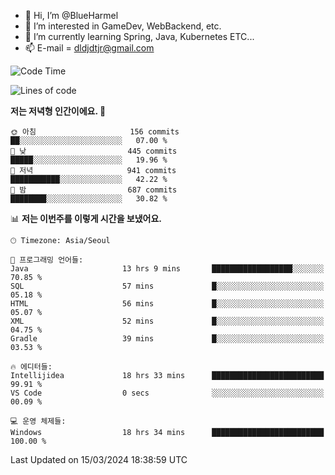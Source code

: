 - 👋 Hi, I’m @BlueHarmel
- 👀 I’m interested in GameDev, WebBackend, etc.
- 🌱 I’m currently learning Spring, Java, Kubernetes ETC...
- 📫 E-mail = dldjdtjr@gmail.com
  <!--START_SECTION:waka-->
![Code Time](http://img.shields.io/badge/Code%20Time-483%20hrs%202%20mins-blue)

![Lines of code](https://img.shields.io/badge/%EC%A0%80%EB%8A%94%20%EC%97%AC%ED%83%9C%EA%B9%8C%EC%A7%80%20-39.8%20million%20%EC%A4%84%EC%9D%98%20%EC%BD%94%EB%93%9C%EB%A5%BC%20%EC%9E%91%EC%84%B1%ED%96%88%EC%96%B4%EC%9A%94.-blue)

**저는 저녁형 인간이에요. 🦉** 

```text
🌞 아침                     156 commits         ██░░░░░░░░░░░░░░░░░░░░░░░   07.00 % 
🌆 낮　                     445 commits         █████░░░░░░░░░░░░░░░░░░░░   19.96 % 
🌃 저녁                     941 commits         ███████████░░░░░░░░░░░░░░   42.22 % 
🌙 밤　                     687 commits         ████████░░░░░░░░░░░░░░░░░   30.82 % 
```


📊 **저는 이번주를 이렇게 시간을 보냈어요.** 

```text
🕑︎ Timezone: Asia/Seoul

💬 프로그래밍 언어들: 
Java                     13 hrs 9 mins       ██████████████████░░░░░░░   70.85 % 
SQL                      57 mins             █░░░░░░░░░░░░░░░░░░░░░░░░   05.18 % 
HTML                     56 mins             █░░░░░░░░░░░░░░░░░░░░░░░░   05.07 % 
XML                      52 mins             █░░░░░░░░░░░░░░░░░░░░░░░░   04.75 % 
Gradle                   39 mins             █░░░░░░░░░░░░░░░░░░░░░░░░   03.53 % 

🔥 에디터들: 
Intellijidea             18 hrs 33 mins      █████████████████████████   99.91 % 
VS Code                  0 secs              ░░░░░░░░░░░░░░░░░░░░░░░░░   00.09 % 

💻 운영 체제들: 
Windows                  18 hrs 34 mins      █████████████████████████   100.00 % 
```


 Last Updated on 15/03/2024 18:38:59 UTC
<!--END_SECTION:waka-->
<!---
BlueHarmel/BlueHarmel is a ✨ special ✨ repository because its `README.md` (this file) appears on your GitHub profile.
You can click the Preview link to take a look at your changes.
--->

